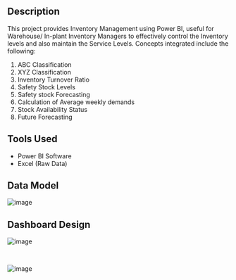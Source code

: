 ## Description

This project provides Inventory Management using Power BI, useful for Warehouse/ In-plant Inventory Managers to effectively control the Inventory levels and also maintain the Service Levels. Concepts integrated include the following:

1. ABC Classification
2. XYZ Classification
3. Inventory Turnover Ratio
4. Safety Stock Levels
5. Safety stock Forecasting
6. Calculation of Average weekly demands
7. Stock Availability Status
8. Future Forecasting 


## Tools Used

- Power BI Software
- Excel (Raw Data)

## Data Model
![image](https://github.com/GoodbyeKittyy/Inventory-Management-Dashboard/assets/161730857/5a467ed3-301d-4458-ba2a-6b85d58a34ae)


## Dashboard Design
![image](https://github.com/GoodbyeKittyy/Inventory-Management-Dashboard/assets/161730857/64d2b7f9-0261-495c-beea-e1d0a93a6685)

</br>

![image](https://github.com/GoodbyeKittyy/Inventory-Management-Dashboard/assets/161730857/56daceb8-3490-4bae-8c69-4ee8d7d410db)

